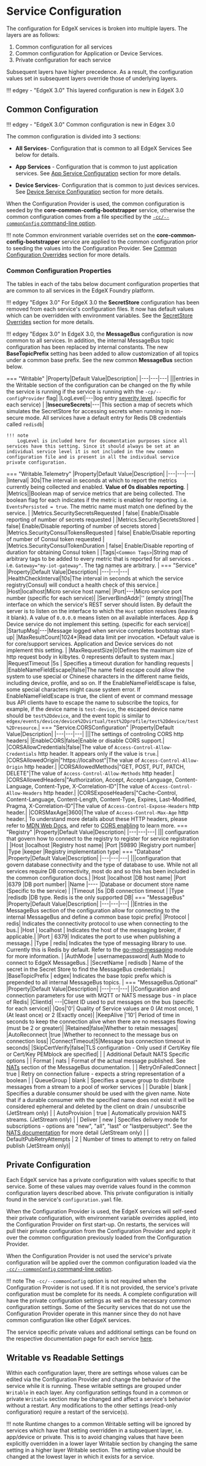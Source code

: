 # Service Configuration   

The configuration for EdgeX services is broken into multiple layers. The layers are as follows:

1. Common configuration for all services
2. Common configuration for Application or Device Services. 
3. Private configuration for each service 

Subsequent layers have higher precedence. As a result, the configuration values set in subsequent layers override those of underlying layers.

!!! edgey - "EdgeX 3.0"
    This layered configuration is new in EdgeX 3.0

## Common Configuration

!!! edgey - "EdgeX 3.0"
    Common configuration is new in Edgex 3.0 

The common configuration is divided into 3 sections:

- **All Services**- Configuration that is common to all EdgeX Services See below for details.

- **App Services** - Configuration that is common to just application services. See [App Service Configuration](../application/Configuration.md) section for more details.
- **Device Services**- Configuration that is common to just devices services. See [Device Service Configuration](../device/Configuration.md#configuration) section for more details.

When the Configuration Provider is used, the common configuration is seeded by the **core-common-config-bootstrapper** service, otherwise the common configuration comes from a file specified by the [`-cc/--commonConfig` command-line option](../CommonCommandLineOptions/#common-config).

!!! note
    Common environment variable overrides set on the **core-common-config-bootstrapper** service are applied to the common configuration prior to seeding the values into the Configuration Provider. See [Common Configuration Overrides](../CommonEnvironmentVariables/#common-configuration-overrides) section for more details.

### Common Configuration Properties

The tables in each of the tabs below document configuration properties that are common to all services in the EdgeX Foundry platform. 

!!! edgey "Edgex 3.0"
    For EdgeX 3.0 the **SecretStore** configuration has been removed from each service's configuration files. It now has default values which can be overridden with environment variables. See the [SecretStore Overrides](../CommonEnvironmentVariables/#secretstore-configuration-overrides) section for more details.

!!! edgey "Edgex 3.0"
    In EdgeX 3.0, the **MessageBus** configuration is now common to all services. In addition, the internal MessageBus topic configuration has been replaced by internal constants. The new **BaseTopicPrefix** setting has been added to allow customization of all topics under a common base prefix.  See the new common **MessageBus** section below.

=== "Writable"
    |Property|Default Value|Description|
    |---|---|---|
    |||entries in the Writable section of the configuration can be changed on the fly while the service is running if the service is running with the `-cp/--configProvider` flag|
    |LogLevel|---|log entry [severity level](https://en.wikipedia.org/wiki/Syslog#Severity_level).  (specific for each service) |
    |**InsecureSecrets**|---|This section a map of secrets which simulates the SecretStore for accessing secrets when running in non-secure mode. All services have a default entry for Redis DB credentials called `redisdb`|
    

    !!! note
        LogLevel is included here for documentation purposes since all services have this setting. Since it should always be set at an individual service level it is not included in the new common configuration file and is present in all the individual service private configuration.

=== "Writable.Telemetry"
    |Property|Default Value|Description|
    |---|---|---|
    |Interval| 30s|The interval in seconds at which to report the metrics currently being collected and enabled. **Value of 0s disables reporting**. |
    |Metrics||Boolean map of service metrics that are being collected. The boolean flag for each indicates if the metric is enabled for reporting. i.e. `EventsPersisted = true`. The metric name must match one defined by the service. |
    |Metrics.SecuritySecretsRequested | false| Enable/Disable reporting of number of secrets requested  |
    |Metrics.SecuritySecretsStored | false| Enable/Disable reporting of number of secrets stored  |
    |Metrics.SecurityConsulTokensRequested | false| Enable/Disable reporting of number of Consul token requested  |
    |Metrics.SecurityConsulTokenDuration | false| Enable/Disable reporting of duration for obtaining Consul token  |
    |Tags|`<Common Tags>`|String map of arbitrary tags to be added to every metric that is reported for all services . i.e. `Gateway="my-iot-gateway"`. The tag names are arbitrary. |
=== "Service"
    |Property|Default Value|Description|
    |---|---|---|
    |HealthCheckInterval|10s|The interval in seconds at which the service registry(Consul) will conduct a health check of this service.|
    |Host|localhost|Micro service host name|
    |Port|---|Micro service port number (specific for each service)|
    |ServerBindAddr|'' (empty string)|The interface on which the service's REST server should listen. By default the server is to listen on the interface to which the `Host` option resolves (leaving it blank). A value of `0.0.0.0` means listen on all available interfaces. App & Device service do not implement this setting. (specific for each service)|
    |StartupMsg|---|Message logged when service completes bootstrap start-up|
    |MaxResultCount|1024*|Read data limit per invocation. *Default value is for core/support services. Application and Device services do not implement this setting. |
    |MaxRequestSize|0|Defines the maximum size of http request body in kilbytes. 0 represents default to system max.|
    |RequestTimeout         |5s                          | Specifies a timeout duration for handling requests |
    |EnableNameFieldEscape|false|The name field escape could allow the system to use special or Chinese characters in the different name fields, including device, profile, and so on.  If the EnableNameFieldEscape is false, some special characters might cause system error. If EnableNameFieldEscape is true, the client of event or command message bus API clients have to escape the name to subscribe the topics, for example, if the device name is `test-device`, the escaped device name should be `test%2Ddevice`, and the event topic is similar to `edgex/events/device/device%2Dvirtual/test%2Dprofile/test%2Ddevice/test%2Dresource`.|
=== "Service.CORSConfiguration"
    |Property|Default Value|Description|
    |---|---|---|
    |||The settings of controling CORS http headers|
    |EnableCORS|false|Enable or disable CORS support.|
    |CORSAllowCredentials|false|The value of `Access-Control-Allow-Credentials` http header. It appears only if the value is `true`.|
    |CORSAllowedOrigin|"https://localhost"|The value of `Access-Control-Allow-Origin` http header.|
    |CORSAllowedMethods|"GET, POST, PUT, PATCH, DELETE"|The value of `Access-Control-Allow-Methods` http header.|
    |CORSAllowedHeaders|"Authorization, Accept, Accept-Language, Content-Language, Content-Type, X-Correlation-ID"|The value of `Access-Control-Allow-Headers` http header.|
    |CORSExposeHeaders|"Cache-Control, Content-Language, Content-Length, Content-Type, Expires, Last-Modified, Pragma, X-Correlation-ID"|The value of `Access-Control-Expose-Headers` http header.|
    |CORSMaxAge|3600|The value of `Access-Control-Max-Age` http header.|
    To understand more details about these HTTP headers, please refer to [MDN Web Docs](https://developer.mozilla.org/en-US/docs/Web/HTTP/CORS#the_http_response_headers), and refer to [CORS enabling](../../security/Ch-CORS-Settings.md) to learn more.
=== "Registry"
    |Property|Default Value|Description|
    |---|---|---|
    ||| configuration that govern how to connect to the registry to register for service registration |
    |Host           |localhost                      |Registry host name|
    |Port           |59890                           |Registry port number|
    |Type           |keeper                         |Registry implementation type|
=== "Database"
    |Property|Default Value|Description|
    |---|---|---|
    |||configuration that govern database connectivity and the type of database to use. While not all services require DB connectivity, most do and so this has been included in the common configuration docs.|
    |Host |localhost                      |DB host name|
    |Port |6379                         |DB port number|
    |Name      |----                       |Database or document store name (Specific to the service)            |
    |Timeout      |5s           |DB connection timeout                                              |
    |Type |redisdb                        |DB type.  Redis is the only supported DB|
=== "MessageBus"
    |Property|Default Value|Description|
    |---|---|---|
    ||Entries in the MessageBus section of the configuration allow for connecting to the internal MessageBus and define a common base topic prefix|
    |Protocol | redis| Indicates the connectivity protocol to use when connecting to the bus.|
    |Host | localhost | Indicates the host of the messaging broker, if applicable.|
    |Port | 6379| Indicates the port to use when publishing a message.|
    |Type | redis| Indicates the type of messaging library to use. Currently this is Redis by default. Refer to the [go-mod-messaging](https://github.com/edgexfoundry/go-mod-messaging) module for more information. |
    |AuthMode | usernamepassword| Auth Mode to connect to EdgeX MessageBus.|
    |SecretName | redisdb | Name of the secret in the Secret Store to find the MessageBus credentials.|
    |BaseTopicPrefix | edgex| Indicates the base topic prefix which is prepended to all internal MessageBus topics. |
=== "MessageBus.Optional"
    |Property|Default Value|Description|
    |---|---|---|
    ||Configuration and connection parameters for use with MQTT or NATS message bus - in place of Redis|
    |ClientId| ---|Client ID used to put messages on the bus (specific for each service)|
    |Qos|'0'| Quality of Service values are 0 (At most once), 1 (At least once) or 2 (Exactly once)|
    |KeepAlive |'10'| Period of time in seconds to keep the connection alive when there are no messages flowing (must be 2 or greater)|
    |Retained|false|Whether to retain messages|
    |AutoReconnect |true |Whether to reconnect to the message bus on connection loss|
    |ConnectTimeout|5|Message bus connection timeout in seconds|
    |SkipCertVerify|false|TLS configuration - Only used if Cert/Key file or Cert/Key PEMblock are specified|
    | | Additional Default NATS Specific options  |
    | Format | nats | Format of the actual message published. See [NATs](../../general/messagebus/#configuration_2) section of the MessageBus documentation. |
    | RetryOnFailedConnect | true | Retry on connection failure - expects a string representation of a boolean |
    | QueueGroup | blank | Specifies a queue group to distribute messages from a stream to a pool of worker services |
    | Durable | blank | Specifies a durable consumer should be used with the given name. Note that if a durable consumer with the specified name does not exist it will be considered ephemeral and deleted by the client on drain / unsubscribe (JetStream only) |
    | AutoProvision | true | Automatically provision NATS streams. (JetStream only) |
    | Deliver | new | Specifies delivery mode for subscriptions - options are "new", "all", "last" or "lastpersubject". See the [NATS documentation](https://docs.nats.io/nats-concepts/jetstream/consumers#deliverpolicy-optstartseq-optstarttime) for more detail (JetStream only) |
    | DefaultPubRetryAttempts | 2 | Number of times to attempt to retry on failed publish (JetStream only)|

## Private Configuration

Each EdgeX service has a private configuration with values specific to that service. Some of these values may override values found in the common configuration layers described above. This private configuration is initially found in the service's `configuration.yaml` file. 

When the Configuration Provider is used, the EdgeX services will self-seed their private configuration, with environment variable overrides applied, into the Configuration Provider on first start-up. On restarts, the services will pull their private configuration from the Configuration Provider and apply it over the common configuration previously loaded from the Configuration Provider.

When the Configuration Provider is not used the service's private configuration will be applied over the common configuration loaded via the [`-cc/--commonConfig` command-line option](../CommonCommandLineOptions/#common-config).

!!! note
    The `-cc/--commonConfig` option is not required when the Configuration Provider is not used.  If it is not provided, the service's private configuration must be complete for its needs.  A complete configuration will have the private configuration settings as well as the necessary common configuration settings. Some of the Security services that do not use the Configuration Provider operate in this manner since they do not have common configuration like other EdgeX services.

The service specific private values and additional settings can be found on the respective documentation page for each service [here](http://localhost:8008/3.0/microservices/general/).

## Writable vs Readable Settings

Within each configuration layer, there are settings whose values can be edited via the Configuration Provider and change the behavior of the service while it is running.  These writable settings are grouped under `Writable` in each layer. Any configuration settings found in a common or private `Writable` section may be changed and affect a service's behavior without a restart. Any modifications to the other settings (read-only configuration) require a restart of the service(s).

!!! note
    Runtime changes to a common Writable setting will be ignored by services which have that setting overridden in a subsequent layer, i.e. app/device or private. This is to avoid changing values that have been explicitly overridden in a lower layer Writable section by changing the same setting in a higher layer Writable section. The setting value should be changed at the lowest layer in which it exists for a service.

